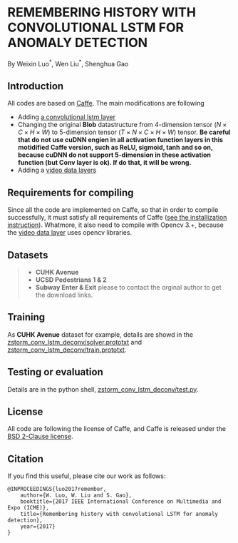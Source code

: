 # REMEMBERING HISTORY WITH CONVOLUTIONAL LSTM FOR ANOMALY DETECTION

By Weixin Luo$^{*}$, Wen Liu$^{*}$, Shenghua Gao

## Introduction
All codes are based on [Caffe](https://github.com/BVLC/caffe).
The main modifications are following
* Adding [a convolutional lstm layer](https://github.com/StevenLiuWen/convlstm_anomaly_detection/blob/master/include/caffe/layers/conv_lstm_layer.hpp)
* Changing the original **Blob** datastructure from 4-dimension tensor $(N \times C \times H \times W)$  to 5-dimension tensor $(T \times  N \times C \times H \times W)$ tensor. **Be careful that do not use cuDNN engien in all activation function layers in this motidified Caffe version, such as ReLU, sigmoid, tanh and so on, because cuDNN do not support 5-dimension in these activation function (but Conv layer is ok). If do that, it will be wrong.**
* Adding a [video data layers](https://github.com/StevenLiuWen/convlstm_anomaly_detection/blob/master/include/caffe/layers/video_data_layer.hpp)

## Requirements for compiling
Since all the code are implemented on Caffe, so that in order to compile successfully, it must satisfy all requirements of Caffe ([see the installization instruction](http://caffe.berkeleyvision.org/installation.html)).
Whatmore, it also need to compile with Opencv 3.+, because the [video data layer](https://github.com/StevenLiuWen/convlstm_anomaly_detection/blob/master/include/caffe/layers/video_data_layer.hpp) uses opencv libraries. 

## Datasets
>* **CUHK Avenue**
>* **UCSD Pedestrians 1 & 2**
>* **Subway Enter & Exit**
 please to contact the orginal author to get the download links.


## Training 
As **CUHK Avenue** dataset for example, details are showd in the [zstorm_conv_lstm_deconv/solver.prototxt](https://github.com/StevenLiuWen/convlstm_anomaly_detection/blob/master/zstorm_conv_lstm_deconv/solver.prototxt) and [zstorm_conv_lstm_deconv/train.prototxt](https://github.com/StevenLiuWen/convlstm_anomaly_detection/blob/master/zstorm_conv_lstm_deconv/train.prototxt).

## Testing or evaluation
Details are in the python shell, [zstorm_conv_lstm_deconv/test.py](https://github.com/StevenLiuWen/convlstm_anomaly_detection/blob/master/zstorm_conv_lstm_deconv/test.py).

## License 

All code are following the license of Caffe, and Caffe is released under the [BSD 2-Clause license](https://github.com/BVLC/caffe/blob/master/LICENSE).

## Citation
If you find this useful, please cite our work as follows:

```code
@INPROCEEDINGS{luo2017remember, 
	author={W. Luo, W. Liu and S. Gao}, 
	booktitle={2017 IEEE International Conference on Multimedia and Expo (ICME)}, 
	title={Remembering history with convolutional LSTM for anomaly detection}, 
	year={2017}
}
```
